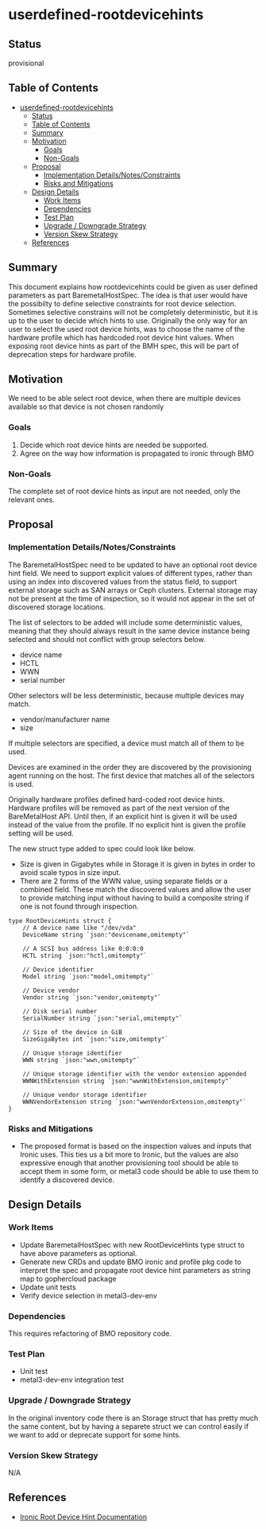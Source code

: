 <!--
 This work is licensed under a Creative Commons Attribution 3.0
 Unported License.

 http://creativecommons.org/licenses/by/3.0/legalcode
-->

# userdefined-rootdevicehints

## Status

provisional

## Table of Contents

<!--ts-->
   * [userdefined-rootdevicehints](#userdefined-rootdevicehints)
      * [Status](#status)
      * [Table of Contents](#table-of-contents)
      * [Summary](#summary)
      * [Motivation](#motivation)
         * [Goals](#goals)
         * [Non-Goals](#non-goals)
      * [Proposal](#proposal)
         * [Implementation Details/Notes/Constraints](#implementation-detailsnotesconstraints)
         * [Risks and Mitigations](#risks-and-mitigations)
      * [Design Details](#design-details)
         * [Work Items](#work-items)
         * [Dependencies](#dependencies)
         * [Test Plan](#test-plan)
         * [Upgrade / Downgrade Strategy](#upgrade--downgrade-strategy)
         * [Version Skew Strategy](#version-skew-strategy)
      * [References](#references)

<!-- Added by: mikkosest -->

<!--te-->

## Summary

This document explains how rootdevicehints could be given as user defined parameters as part BaremetalHostSpec. The idea is that user would have the possibilty to define selective constraints for root device selection. Sometimes selective constrains will not be completely deterministic, but it is up to the user to decide which hints to use.
Originally the only way for an user to select the used root device hints, was to choose the name of the hardware profile which has hardcoded root device hint values. When exposing root device hints as part of the BMH spec, this will be part of deprecation steps for hardware profile.

## Motivation

We need to be able select root device, when there are multiple devices available so that device is not chosen randomly

### Goals

1. Decide which root device hints are needed be supported.
2. Agree on the way how information is propagated to ironic through BMO


### Non-Goals

The complete set of root device hints as input are not needed, only the relevant ones.

## Proposal

### Implementation Details/Notes/Constraints

The BaremetalHostSpec need to be updated to have an optional root device hint field. We need to support explicit values of different types, rather than using an index into discovered values from the status field, to support external storage such as SAN arrays or Ceph clusters. External storage may not be present at the time of inspection, so it would not appear in the set of discovered storage locations.

The list of selectors to be added will include some deterministic values, meaning that they should always result in the same device instance being selected and should not conflict with group selectors below.

* device name
* HCTL
* WWN
* serial number

Other selectors will be less deterministic, because multiple devices may match.

* vendor/manufacturer name
* size

If multiple selectors are specified, a device must match all of them to be used.

Devices are examined in the order they are discovered by the provisioning agent running on the host. The first device that matches all of the selectors is used.

Originally hardware profiles defined hard-coded root device hints. Hardware profiles will be removed as part of the next version of the BareMetalHost API. Until then, if an explicit hint is given it will be used instead of the value from the profile. If no explicit hint is given the profile setting will be used.

The new struct type added to spec could look like below.

* Size is given in Gigabytes while in Storage it is given in bytes in order to avoid scale typos in size input.
* There are 2 forms of the WWN value, using separate fields or a combined field. These match the discovered values and allow the user to provide matching input without having to build a composite string if one is not found through inspection.

```
type RootDeviceHints struct {
	// A device name like "/dev/vda"
	DeviceName string `json:"devicename,omitempty"`

	// A SCSI bus address like 0:0:0:0
	HCTL string `json:"hctl,omitempty"`

	// Device identifier
	Model string `json:"model,omitempty"`

	// Device vendor
	Vendor string `json:"vendor,omitempty"`

	// Disk serial number
	SerialNumber string `json:"serial,omitempty"`

	// Size of the device in GiB
	SizeGigaBytes int `json:"size,omitempty"`

	// Unique storage identifier
	WWN string `json:"wwn,omitempty"`

	// Unique storage identifier with the vendor extension appended
	WWNWithExtension string `json:"wwnWithExtension,omitempty"`

	// Unique vendor storage identifier
	WWNVendorExtension string `json:"wwnVendorExtension,omitempty"`
}
```


### Risks and Mitigations

- The proposed format is based on the inspection values and inputs that Ironic uses. This ties us a bit more to Ironic, but the values are also expressive enough that another provisioning tool should be able to accept them in some form, or metal3 code should be able to use them to identify a discovered device.

## Design Details

### Work Items

- Update BaremetalHostSpec with new RootDeviceHints type struct to have above parameters as optional.
- Generate new CRDs and update BMO ironic and profile pkg code to interpret the spec and propagate root device hint parameters as string map to gophercloud package
- Update unit tests
- Verify device selection in metal3-dev-env 

### Dependencies

This requires refactoring of BMO repository code.

### Test Plan

- Unit test
- metal3-dev-env integration test

### Upgrade / Downgrade Strategy

In the original inventory code there is an Storage struct that has pretty much the same content, but by having a separete struct we can control easily if we want to add or deprecate support for some hints.

### Version Skew Strategy

N/A

## References

- [Ironic Root Device Hint Documentation](https://docs.openstack.org/ironic/pike/install/include/root-device-hints.html)
